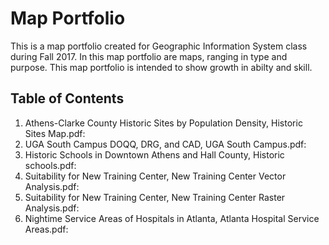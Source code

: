 # Map Portfolio 
This is a map portfolio created for Geographic Information System class during Fall 2017. In this map portfolio are maps, ranging in type and purpose. This map portfolio is intended to show growth in abilty and skill.
## Table of Contents 
1. Athens-Clarke County Historic Sites by Population Density, Historic Sites Map.pdf:
2. UGA South Campus DOQQ, DRG, and CAD, UGA South Campus.pdf:
3. Historic Schools in Downtown Athens and Hall County, Historic schools.pdf:
4. Suitability for New Training Center, New Training Center Vector Analysis.pdf:
5. Suitability for New Training Center, New Training Center Raster Analysis.pdf:
6. Nightime Service Areas of Hospitals in Atlanta, Atlanta Hospital Service Areas.pdf:
